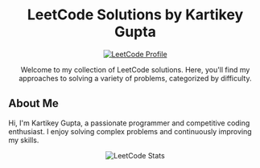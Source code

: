 <h1 align="center">LeetCode Solutions by Kartikey Gupta</h1>

<p align="center">
  <a href="https://leetcode.com/u/kartikey071999/">
    <img src="https://img.shields.io/badge/LeetCode-Profile-orange" alt="LeetCode Profile">
  </a>
</p>

<p align="center">Welcome to my collection of LeetCode solutions. Here, you'll find my approaches to solving a variety of problems, categorized by difficulty.</p>

## About Me

Hi, I'm Kartikey Gupta, a passionate programmer and competitive coding enthusiast. I enjoy solving complex problems and continuously improving my skills.

<p align="center">
  <!-- Replace the src URL with a valid dynamic stats image URL if available -->
  <img src="https://via.placeholder.com/400x200?text=LeetCode+Stats" alt="LeetCode Stats">
</p>